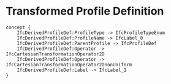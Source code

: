 Transformed Profile Definition
==============================



```
concept {
    IfcDerivedProfileDef:ProfileType -> IfcProfileTypeEnum
    IfcDerivedProfileDef:ProfileName -> IfcLabel_0
    IfcDerivedProfileDef:ParentProfile -> IfcProfileDef
    IfcDerivedProfileDef:Operator -> IfcCartesianTransformationOperator2D
    IfcDerivedProfileDef:Operator -> IfcCartesianTransformationOperator2DnonUniform
    IfcDerivedProfileDef:Label -> IfcLabel_1
}
```
